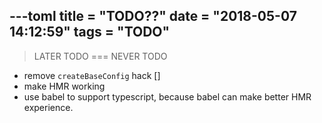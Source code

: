---toml
title = "TODO??"
date = "2018-05-07 14:12:59"
tags = "TODO"
---

> LATER TODO === NEVER TODO

- remove `createBaseConfig` hack []
- make HMR working
- use babel to support typescript, because babel can make better HMR experience.